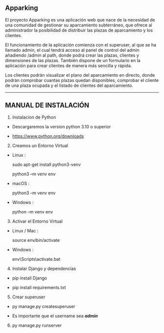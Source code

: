 ## Apparking
El proyecto Apparking es una aplicación web que nace de la necesidad de una comunidad de gestionar su aparcamiento subterráneo, que ofrece al administrador la posibilidad de distribuir las plazas de aparcamiento y los clientes.

El funcionamiento de la aplicación comienza con el superuser, al que se ha llamado admin, el cual tendrá acceso al panel de control del admin añadiendo /admin al path, donde podrá crear las plazas, clientes y dimensiones de las plazas. También dispone de un formulario en la aplicación para crear clientes de manera más sencilla y rápida.

Los clientes podrán visualizar el plano del aparcamiento en directo, donde podrán comprobar cuantas plazas quedan disponibles, comprobar el cliente de una plaza ocupada y el listado de clientes del aparcamiento.

********
## MANUAL DE INSTALACIÓN
1. Instalacion de Python

  - Descargaremos la version python 3.10 o superior

  - <https://www.python.org/downloads>

2. Creamos un Entorno Virtual
- Linux :

  sudo apt-get install python3-venv

  python3 –m venv env

- macOS :

  python3 –m venv env

- Windows :

  python –m venv env

3. Activar el Entorno Virtual
- Linux / Mac :

  source env/bin/activate

- Windows :

  env\Scripts\activate.bat

4. Instalar Django y dependencias

  - pip install Django

  - pip install requirements.txt

5. Crear superuser

  - py manage.py createsuperuser

  - Es importante que el username sea ***admin***

6. py manage.py runserver

